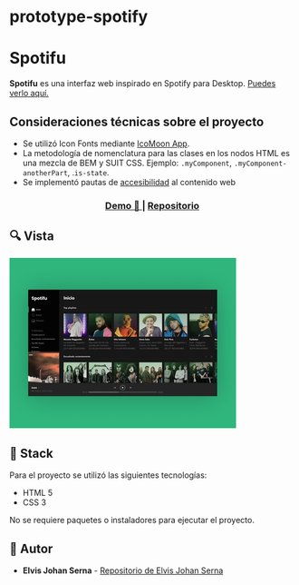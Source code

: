 # prototype-spotify

# Spotifu
**Spotifu** es una interfaz web inspirado en Spotify para Desktop. [Puedes verlo aquí.]()

## Consideraciones técnicas sobre el proyecto
- Se utilizó Icon Fonts mediante [IcoMoon App](https://icomoon.io/).
- La metodología de nomenclatura para las clases en los nodos HTML es una mezcla de BEM y SUIT CSS. Ejemplo: `.myComponent`, `.myComponent-anotherPart`, .`is-state`.
- Se implementó pautas de [accesibilidad](https://developer.mozilla.org/es/docs/Web/Accessibility/ARIA) al contenido web

<div align="center">
  <h3>
    <a href="">
      Demo 📱
    </a>
    <span> | </span>
    <a href="https://github.com/Johanserna1023/prototype-spotify">
      Repositorio
    </a>
    
  </h3>
</div>

## 🔍 Vista

![screenshot-faster](./images/preview.jpg)
## 📌 Stack

Para el proyecto se utilizó las siguientes tecnologías:

* HTML 5
* CSS 3

No se requiere paquetes o instaladores para ejecutar el proyecto.

## 🌟 Autor
* **Elvis Johan Serna**  - <a href="https://github.com/Johanserna1023">Repositorio de Elvis Johan Serna</a>
